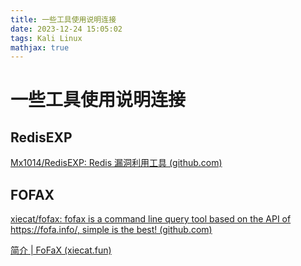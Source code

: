 ```yaml
---
title: 一些工具使用说明连接
date: 2023-12-24 15:05:02
tags: Kali Linux
mathjax: true
---
```


# 一些工具使用说明连接

## RedisEXP

[Mx1014/RedisEXP: Redis 漏洞利用工具 (github.com)](https://github.com/Mx1014/RedisEXP)

## FOFAX

[xiecat/fofax: fofax is a command line query tool based on the API of https://fofa.info/, simple is the best! (github.com)](https://github.com/xiecat/fofax)

[简介 | FoFaX (xiecat.fun)](https://fofax.xiecat.fun/guide/)
